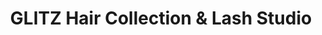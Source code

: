 ---
title: "GLITZ Hair Collection & Lash Studio"
url: /fayetteville/glitz-hair-collection-and-lash-studio/
shop: beauty
---